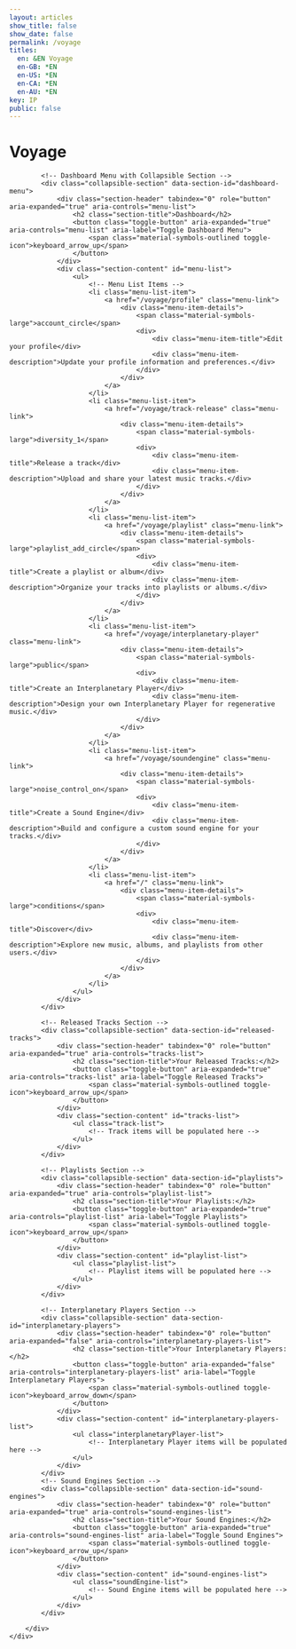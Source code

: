 ```yaml
---
layout: articles
show_title: false
show_date: false
permalink: /voyage
titles:
  en: &EN Voyage
  en-GB: *EN
  en-US: *EN
  en-CA: *EN
  en-AU: *EN
key: IP
public: false
---
```


<!-- Voyage Page Container -->
<!-- Voyage Page Container -->
<div id="voyage-content">
    <h1>Voyage</h1>
    <div class="world-form">
        <div class="form-box">
            <p id="user-info"></p>
            <ul class="user-list" id="user-profile-list">
                <!-- User profile will be populated here -->
            </ul>

            <!-- Dashboard Menu with Collapsible Section -->
            <div class="collapsible-section" data-section-id="dashboard-menu">
                <div class="section-header" tabindex="0" role="button" aria-expanded="true" aria-controls="menu-list">
                    <h2 class="section-title">Dashboard</h2>
                    <button class="toggle-button" aria-expanded="true" aria-controls="menu-list" aria-label="Toggle Dashboard Menu">
                        <span class="material-symbols-outlined toggle-icon">keyboard_arrow_up</span>
                    </button>
                </div>
                <div class="section-content" id="menu-list">
                    <ul>
                        <!-- Menu List Items -->
                        <li class="menu-list-item">
                            <a href="/voyage/profile" class="menu-link">
                                <div class="menu-item-details">
                                    <span class="material-symbols-large">account_circle</span>
                                    <div>
                                        <div class="menu-item-title">Edit your profile</div>
                                        <div class="menu-item-description">Update your profile information and preferences.</div>
                                    </div>
                                </div>
                            </a>
                        </li>
                        <li class="menu-list-item">
                            <a href="/voyage/track-release" class="menu-link">
                                <div class="menu-item-details">
                                    <span class="material-symbols-large">diversity_1</span>
                                    <div>
                                        <div class="menu-item-title">Release a track</div>
                                        <div class="menu-item-description">Upload and share your latest music tracks.</div>
                                    </div>
                                </div>
                            </a>
                        </li>
                        <li class="menu-list-item">
                            <a href="/voyage/playlist" class="menu-link">
                                <div class="menu-item-details">
                                    <span class="material-symbols-large">playlist_add_circle</span>
                                    <div>
                                        <div class="menu-item-title">Create a playlist or album</div>
                                        <div class="menu-item-description">Organize your tracks into playlists or albums.</div>
                                    </div>
                                </div>
                            </a>
                        </li>
                        <li class="menu-list-item">
                            <a href="/voyage/interplanetary-player" class="menu-link">
                                <div class="menu-item-details">
                                    <span class="material-symbols-large">public</span>
                                    <div>
                                        <div class="menu-item-title">Create an Interplanetary Player</div>
                                        <div class="menu-item-description">Design your own Interplanetary Player for regenerative music.</div>
                                    </div>
                                </div>
                            </a>
                        </li>
                        <li class="menu-list-item">
                            <a href="/voyage/soundengine" class="menu-link">
                                <div class="menu-item-details">
                                    <span class="material-symbols-large">noise_control_on</span>
                                    <div>
                                        <div class="menu-item-title">Create a Sound Engine</div>
                                        <div class="menu-item-description">Build and configure a custom sound engine for your tracks.</div>
                                    </div>
                                </div>
                            </a>
                        </li>
                        <li class="menu-list-item">
                            <a href="/" class="menu-link">
                                <div class="menu-item-details">
                                    <span class="material-symbols-large">conditions</span>
                                    <div>
                                        <div class="menu-item-title">Discover</div>
                                        <div class="menu-item-description">Explore new music, albums, and playlists from other users.</div>
                                    </div>
                                </div>
                            </a>
                        </li>
                    </ul>
                </div>
            </div>

            <!-- Released Tracks Section -->
            <div class="collapsible-section" data-section-id="released-tracks">
                <div class="section-header" tabindex="0" role="button" aria-expanded="true" aria-controls="tracks-list">
                    <h2 class="section-title">Your Released Tracks:</h2>
                    <button class="toggle-button" aria-expanded="true" aria-controls="tracks-list" aria-label="Toggle Released Tracks">
                        <span class="material-symbols-outlined toggle-icon">keyboard_arrow_up</span>
                    </button>
                </div>
                <div class="section-content" id="tracks-list">
                    <ul class="track-list">
                        <!-- Track items will be populated here -->
                    </ul>
                </div>
            </div>

            <!-- Playlists Section -->
            <div class="collapsible-section" data-section-id="playlists">
                <div class="section-header" tabindex="0" role="button" aria-expanded="true" aria-controls="playlist-list">
                    <h2 class="section-title">Your Playlists:</h2>
                    <button class="toggle-button" aria-expanded="true" aria-controls="playlist-list" aria-label="Toggle Playlists">
                        <span class="material-symbols-outlined toggle-icon">keyboard_arrow_up</span>
                    </button>
                </div>
                <div class="section-content" id="playlist-list">
                    <ul class="playlist-list">
                        <!-- Playlist items will be populated here -->
                    </ul>
                </div>
            </div>

            <!-- Interplanetary Players Section -->
            <div class="collapsible-section" data-section-id="interplanetary-players">
                <div class="section-header" tabindex="0" role="button" aria-expanded="false" aria-controls="interplanetary-players-list">
                    <h2 class="section-title">Your Interplanetary Players:</h2>
                    <button class="toggle-button" aria-expanded="false" aria-controls="interplanetary-players-list" aria-label="Toggle Interplanetary Players">
                        <span class="material-symbols-outlined toggle-icon">keyboard_arrow_down</span>
                    </button>
                </div>
                <div class="section-content" id="interplanetary-players-list">
                    <ul class="interplanetaryPlayer-list">
                        <!-- Interplanetary Player items will be populated here -->
                    </ul>
                </div>
            </div>
            <!-- Sound Engines Section -->
            <div class="collapsible-section" data-section-id="sound-engines">
                <div class="section-header" tabindex="0" role="button" aria-expanded="true" aria-controls="sound-engines-list">
                    <h2 class="section-title">Your Sound Engines:</h2>
                    <button class="toggle-button" aria-expanded="true" aria-controls="sound-engines-list" aria-label="Toggle Sound Engines">
                        <span class="material-symbols-outlined toggle-icon">keyboard_arrow_up</span>
                    </button>
                </div>
                <div class="section-content" id="sound-engines-list">
                    <ul class="soundEngine-list">
                        <!-- Sound Engine items will be populated here -->
                    </ul>
                </div>
            </div>

        </div>
    </div>
</div>

<!-- Toast Notification Container -->
<div id="toastContainer" class="toast-container"></div>


<!-- Ensure lscache is loaded before this script -->

<script>
// Ensure lscache is loaded before this script
// Include collapsible.js via include directive
{%- include scripts/collapsible.js -%}

/**
 * Your existing JavaScript code
 */

/**
 * Fetches data from the API with caching using lscache.
 * Specifically used for Sound Engines and other data.
 * @param {string} url - The API endpoint.
 * @param {string} cacheKey - The key to store/retrieve data from cache.
 * @param {number} ttl - Time-to-live for the cache in minutes.
 * @param {boolean} forceRefresh - If true, bypasses the cache.
 * @returns {Promise<Object>} - The fetched data.
 */
async function fetchDataWithCache(url, cacheKey, ttl, forceRefresh = false) {
    if (!forceRefresh) {
        const cachedData = lscache.get(cacheKey);
        if (cachedData) {
            console.log(`Cache hit for ${cacheKey}`);
            return cachedData;
        }
    }

    console.log(`Fetching data from server for ${cacheKey}`);
    try {
        const response = await fetch(url, {
            method: 'GET',
            credentials: 'include', // Include cookies in the request
            headers: {
                'Content-Type': 'application/json'
            }
        });
        if (!response.ok) {
            throw new Error(`HTTP error! Status: ${response.status}`);
        }
        const data = await response.json();
        lscache.set(cacheKey, data, ttl); // Cache for specified minutes
        console.log(`Data fetched and cached for ${cacheKey}`);
        return data;
    } catch (error) {
        console.error(`Error fetching data from ${url}:`, error);
        throw error;
    }
}

/**
 * Fetches data directly from the API without using caching.
 * Specifically used for Interplanetary Players (IPP) or real-time data.
 * @param {string} url - The API endpoint.
 * @returns {Promise<Object>} - The fetched data.
 */
async function fetchData(url) {
    console.log(`Fetching data from server: ${url}`);
    try {
        const response = await fetch(url, {
            method: 'GET',
            credentials: 'include', // Include cookies in the request
            headers: {
                'Content-Type': 'application/json'
            }
        });
        if (!response.ok) {
            throw new Error(`HTTP error! Status: ${response.status}`);
        }
        const data = await response.json();
        console.log(`Data fetched successfully from ${url}`);
        return data;
    } catch (error) {
        console.error(`Error fetching data from ${url}:`, error);
        throw error;
    }
}

document.addEventListener('DOMContentLoaded', function() {
    const userId = localStorage.getItem('userId');

    if (!userId) {
        console.error('No userId found. Redirecting to login.');
        window.location.href = '/login';
        return;
    }

    // Fetch user profile data and initialize collapsible sections after data is loaded
    fetchUserProfile(userId)
        .catch(error => {
            console.error('Failed to fetch and populate user profile:', error);
        });

    // Restore scroll position
    restoreScrollPosition();
});

/**
 * Function to fetch user profile data
 * @param {string} userId
 */
async function fetchUserProfile(userId) {
    const cacheKey = `profile_${userId}`;
    try {
        const data = await fetchDataWithCache(
            `http://media.maar.world:3001/api/profile?userId=${userId}`,
            cacheKey,
            60 // Cache for 60 minutes
        );
        await populateUserProfile(data);
        // After data is fetched and all sections are populated, handle collapsible sections
        await window.handleCollapsibleSections(); // Call global function
        // Then recalculate max-height for expanded sections
        await window.recalculateMaxHeight(); // Call global function
    } catch (error) {
        console.error('Error fetching user data:', error);
        showToast('Error fetching user data. Please try again.', 'error');
    }
}

/**
 * Function to populate user profile UI
 * @param {Object} profileData - The user's profile data
 */
async function populateUserProfile(profileData) {
    // Populate the user profile list
    populateUserProfileList(profileData);

    console.log('User profile populated:', profileData);

    // Display Sound Engines
    if (Array.isArray(profileData.enginesOwned)) {
        await displaySoundEnginesBatch(profileData.enginesOwned);
    } else {
        console.warn('enginesOwned is not an array:', profileData.enginesOwned);
        document.getElementById('sound-engines-list').innerHTML = '<li>No sound engines found.</li>';
    }

    // Display Interplanetary Players
    if (Array.isArray(profileData.interplanetaryPlayersOwned)) {
        await displayInterplanetaryPlayersBatch(profileData.interplanetaryPlayersOwned);
    } else {
        console.warn('interplanetaryPlayersOwned is not an array:', profileData.interplanetaryPlayersOwned);
        document.querySelector('.interplanetaryPlayer-list').innerHTML = '<li>No interplanetary players found.</li>';
    }

    // Display Tracks using Batch Fetching
    if (Array.isArray(profileData.tracksOwned)) {
        await displayTracksBatch(profileData.tracksOwned);
    } else {
        console.warn('tracksOwned is not an array:', profileData.tracksOwned);
        document.getElementById('tracks-list').innerHTML = '<li>No tracks found.</li>';
    }

    // Display Playlists
    if (Array.isArray(profileData.playlistsOwned)) {
        await displayPlaylistsBatch(profileData.playlistsOwned);
    } else {
        console.warn('playlistsOwned is not an array:', profileData.playlistsOwned);
        document.getElementById('playlist-list').innerHTML = '<li>No playlists found.</li>';
    }
}

/**
 * Function to populate the user profile using the user-list structure
 * @param {Object} profileData - The user's profile data
 */
function populateUserProfileList(profileData) {
    const userProfileList = document.getElementById('user-profile-list');

    if (!profileData) {
        userProfileList.innerHTML = '<li>No profile information available.</li>';
        return;
    }

    userProfileList.innerHTML = `
    <div class="parent-container">

        <li class="voyage-profile">
            <!-- Profile Image -->
            <div class="voyage-profile-pic">
                <a href="/voyage/profile">
                    <img src="https://media.maar.world${profileData.profileImage || '/default_profile.png'}" alt="${profileData.username || 'User'}">
                </a>
            </div>

            <!-- Profile Details -->
            <div class="voyage-details">
                <!-- Display Name and Username -->
                <div class="voyage-display-name">${profileData.displayName || 'Unknown'}</div>
                <div class="voyage-username">
                    <a href="/xplorer/?username=${encodeURIComponent(profileData.username)}" target="_self">
                        @${profileData.username || 'Unknown'}
                    </a>
                </div>

                <!-- Bio -->
                ${profileData.bio ? `<div class="voyage-bio">${profileData.bio}</div>` : ''}

                <!-- Role -->
                <div class="voyage-role"><strong>Role:</strong> ${profileData.role || 'Listener'}</div>

                <!-- 1st Custom Link -->
                ${profileData.customLinks && profileData.customLinks[0] && profileData.customLinks[0] !== '' ? 
                    `<div class="voyage-custom-link">
                        <a href="${profileData.customLinks[0]}" target="_blank">${profileData.customLinks[0]}</a>
                    </div>` 
                    : ''
                }
            </div>
        </li>
    </div>

    `;
}

/**
 * Function to display tracks on the page using batch fetching with caching.
 * Consolidates action buttons into a single "More Options" button with a dropdown menu.
 * @param {Array<string>} trackIds - Array of track IDs owned by the user.
 */
async function displayTracksBatch(trackIds) {
    console.log('Starting displayTracksBatch with IDs:', trackIds);
    const userId = localStorage.getItem('userId');

    const tracksListElement = document.getElementById('tracks-list');
    tracksListElement.innerHTML = ''; // Clear existing list

    if (!trackIds || trackIds.length === 0) {
        tracksListElement.innerHTML = '<li>No tracks found.</li>';
        console.log('No tracks to display.');
        return;
    }

    // Validate and filter track IDs
    const validTrackIds = trackIds.filter(id => isValidObjectId(id));
    if (validTrackIds.length === 0) {
        tracksListElement.innerHTML = '<li>No valid track IDs found.</li>';
        console.warn('No valid track IDs to fetch.');
        return;
    }

    // Use a cache key based on user ID
    const cacheKey = `tracks_batch_${userId}`;
    const batchUrl = `http://media.maar.world:3001/api/tracks/batch?ids=${validTrackIds.join(',')}`;

    try {
        const data = await fetchDataWithCache(
            batchUrl,
            cacheKey,
            10, // Cache for 10 minutes
            false // Do not force refresh
        );

        if (data.success && Array.isArray(data.tracks)) {
            console.log(`Fetched ${data.tracks.length} tracks.`);
            data.tracks.forEach(track => {
                if (!track || typeof track !== 'object') {
                    console.warn('Invalid track data:', track);
                    return;
                }
                console.log('Setting cover image source to:', track.coverImageURL); // Debugging

                let imageUrl = 'https://media.maar.world/uploads/default/default-tracks.jpg'; // Default image
                if (track.coverImageURL) {
                    imageUrl = `${track.coverImageURL}`; // Append timestamp correctly
                }

                const trackName = track.trackName || 'Unnamed Track';
                const privacy = track.privacy || 'Private';
                const releaseDate = track.releaseDate ? new Date(track.releaseDate).toLocaleDateString() : 'Unknown';

                const ownerName = track.owner?.displayName || 'Unknown';
                const artistNames = track.artists.map(artist => artist.displayName || 'Unknown').join(', ');

                // Create DOM elements
                const trackDiv = document.createElement('li');

                trackDiv.innerHTML = `
                    <div class="track-list-item" onclick="handleCardClick('${track._id}', event)" style="cursor: pointer;">
                        <div class="track-profile-pic">
                            <img src="${imageUrl}" alt="${trackName}" loading="lazy">
                        </div>
                        <div class="track-details">
                            <div class="track-name"><strong>Track Name:</strong> ${trackName}</div>
                            <div class="track-artists"><strong>Artists:</strong> ${artistNames}</div>
                            <div class="track-owner"><strong>Owner:</strong> ${ownerName}</div>
                            <div class="track-privacy"><strong>Privacy:</strong> ${privacy}</div>
                            <div class="track-release-date"><strong>Release Date:</strong> ${releaseDate}</div>
                        </div>
                        <div class="track-actions">
                            <div class="more-options-container">
                                <button class="more-options-button" onclick="event.stopPropagation(); toggleMoreOptions(event);" aria-haspopup="true" aria-expanded="false" aria-label="More options">
                                    <span class="material-symbols-outlined">more_horiz</span>
                                </button>
                                <div class="more-options-dropdown">
                                    <button class="option-button" onclick="editTrack('${track._id}')">
                                        <span class="material-symbols-outlined">edit</span> Edit
                                    </button>
                                    <button class="option-button" onclick="shareTrack('${track._id}')">
                                        <span class="material-symbols-outlined">share</span> Share
                                    </button>
                                    <button class="option-button" onclick="deleteTrack('${track._id}', this)">
                                        <span class="material-symbols-outlined">delete</span> Delete
                                    </button>
                                </div>
                            </div>
                        </div>
                    </div>
                `;
                tracksListElement.appendChild(trackDiv);
            });
            console.log('All tracks displayed successfully.');
        } else {
            console.error('Failed to fetch tracks:', data.message);
            tracksListElement.innerHTML = '<li>Failed to load tracks.</li>';
            showToast('Failed to load your tracks.', 'error');
        }
    } catch (error) {
        console.error('Error displaying tracks:', error);
        tracksListElement.innerHTML = '<li>No tracks found.</li>';
        //showToast('No tracks found.', 'error');
    }
}

/**
 * Function to display sound engines on the page using batch fetching with caching.
 * Consolidates action buttons into a single "More Options" button with a dropdown menu.
 * @param {Array<string>} engineIds - Array of sound engine IDs owned by the user.
 */
async function displaySoundEnginesBatch(engineIds) {
    console.log('Starting displaySoundEnginesBatch with IDs:', engineIds);

    const soundEnginesListElement = document.getElementById('sound-engines-list');
    soundEnginesListElement.innerHTML = ''; // Clear existing list

    if (!engineIds || engineIds.length === 0) {
        soundEnginesListElement.innerHTML = '<li>No sound engines found.</li>';
        console.log('No sound engines to display.');
        return;
    }

    // Validate and filter sound engine IDs
    const validEngineIds = engineIds.filter(id => isValidObjectId(id));
    if (validEngineIds.length === 0) {
        soundEnginesListElement.innerHTML = '<li>No valid sound engine IDs found.</li>';
        console.warn('No valid sound engine IDs to fetch.');
        return;
    }

    // Create a cache key based on sorted IDs for consistency
    const sortedIds = [...validEngineIds].sort();
    const cacheKey = `soundEngines_batch_${sortedIds.join('_')}`;
    const batchUrl = `http://media.maar.world:3001/api/soundEngines/batch?ids=${sortedIds.join(',')}`;

    try {
        const data = await fetchDataWithCache(
            batchUrl,
            cacheKey,
            5 // Cache for 5 minutes
        );

        if (data.success && Array.isArray(data.soundEngines)) {
            console.log(`Fetched ${data.soundEngines.length} sound engines.`);
            data.soundEngines.forEach(engine => {
                if (!engine || typeof engine !== 'object') {
                    console.warn('Invalid sound engine data:', engine);
                    return;
                }

                const imageUrl = engine.soundEngineImage
                    ? `https://media.maar.world${encodeURI(engine.soundEngineImage)}`
                    : 'https://media.maar.world/uploads/default/default-soundEngine.jpg'; // Provide a default image path

                const soundEngineName = engine.soundEngineName || 'Unnamed Sound Engine';
                console.log(engine);
                // Create DOM elements
                const soundEngineDiv = document.createElement('li');

soundEngineDiv.innerHTML = `
    <div class="soundEngine-list-item" onclick="handleCardClick('${engine._id}', event)" style="cursor: pointer;">
        <div class="soundEngine-profile-pic">
            <div class="hexagon-frame">
                <img src="${imageUrl}" alt="${soundEngineName}" loading="lazy">
            </div>
        </div>
        <div class="soundEngine-details">
            <div class="soundEngine-name"><strong>Name:</strong> ${soundEngineName}</div>
            <div class="soundEngine-availability"><strong>Availability:</strong> ${engine.isPublic ? '🌍 Shared' : '🔐 Exclusive'}</div>
            <div class="soundEngine-params">
                <strong>Parameters:</strong> 
                X: ${engine.xParam.label} (${engine.xParam.min} to ${engine.xParam.max}, Init: ${engine.xParam.initValue}) |
                Y: ${engine.yParam.label} (${engine.yParam.min} to ${engine.yParam.max}, Init: ${engine.yParam.initValue}) |
                Z: ${engine.zParam.label} (${engine.zParam.min} to ${engine.zParam.max}, Init: ${engine.zParam.initValue})
            </div>
        </div>
        <div class="soundEngine-actions">
            <div class="more-options-container">
                <button class="more-options-button" onclick="event.stopPropagation(); toggleMoreOptions(event);" aria-haspopup="true" aria-expanded="false" aria-label="More options">
                    <span class="material-symbols-outlined">more_horiz</span>
                </button>
                <div class="more-options-dropdown">
                    <button class="option-button" onclick="editSoundEngine('${engine._id}')">
                        <span class="material-symbols-outlined">edit</span> Edit
                    </button>
                    <button class="option-button" onclick="shareSoundEngine('${engine._id}')">
                        <span class="material-symbols-outlined">share</span> Share
                    </button>
                    <button class="option-button" onclick="deleteSoundEngine('${engine._id}', this)">
                        <span class="material-symbols-outlined">delete</span> Delete
                    </button>
                </div>
            </div>
        </div>
    </div>
`;
                soundEnginesListElement.appendChild(soundEngineDiv);
            });
            console.log('All sound engines displayed successfully.');
        } else {
            console.error('Failed to fetch sound engines:', data.message);
            soundEnginesListElement.innerHTML = '<li>Failed to load sound engines.</li>';
            showToast('Failed to load your sound engines.', 'error');
        }
    } catch (error) {
        console.error('Error displaying sound engines:', error);
        soundEnginesListElement.innerHTML = '<li>An error occurred while loading sound engines.</li>';
        showToast('An error occurred while loading your sound engines.', 'error');
    }
}

/**
 * Function to display interplanetary players on the page using batch fetching.
 * Displays a 3D preview using iframe with the provided objURL and textureURL.
 * @param {Array<string>} playerIds - Array of interplanetary player IDs owned by the user.
 */
/**
 * Function to display interplanetary players on the page using batch fetching.
 * Displays additional details: sciName, orbital period, moons, description (100 chars), and 3D artist with link.
 * @param {Array<string>} playerIds - Array of interplanetary player IDs owned by the user.
 */
async function displayInterplanetaryPlayersBatch(playerIds) {
    console.log('Starting displayInterplanetaryPlayersBatch with IDs:', playerIds);

    const playersListElement = document.querySelector('.interplanetaryPlayer-list');
    playersListElement.innerHTML = ''; // Clear any existing content

    if (!playerIds || playerIds.length === 0) {
        playersListElement.innerHTML = '<li>No interplanetary players found.</li>';
        console.log('No interplanetary players to display.');
        return;
    }

    // Validate and filter player IDs
    const validPlayerIds = playerIds.filter(id => isValidObjectId(id));
    if (validPlayerIds.length === 0) {
        playersListElement.innerHTML = '<li>No valid interplanetary player IDs found.</li>';
        console.warn('No valid interplanetary player IDs to fetch.');
        return;
    }

    const batchUrl = `http://media.maar.world:3001/api/interplanetaryPlayers/batch-fetch?ids=${validPlayerIds.join(',')}`;

    try {
        const data = await fetchData(batchUrl);

        if (data.success && Array.isArray(data.interplanetaryPlayers)) {
            console.log(`Fetched ${data.interplanetaryPlayers.length} interplanetary players.`);
            
            data.interplanetaryPlayers.forEach((player) => {
                if (!player || typeof player !== 'object') {
                    console.warn('Invalid interplanetary player data:', player);
                    return;
                }

                // Destructure necessary fields with fallback values
                const {
                    _id,
                    artName = 'Unnamed Player',
                    sciName = 'Unknown',
                    period = 'Unknown',
                    moonAmount = 'Unknown',
                    description = 'No description available.',
                    ddd,
                    isPublic = false,
                    objURL,
                    textureURL
                } = player;

                // Truncate description to 100 characters
                const truncatedDescription = description.length > 100 ? description.substring(0, 100) + '...' : description;

                // 3D artist link, falling back to 'N/A' if not available
                const dddArtist = ddd?.dddArtist
                    ? `<a href="/xplorer/?username=${encodeURIComponent(ddd.dddArtist)}" target="_self">@${ddd.dddArtist}</a>`
                    : 'N/A';

                // Construct the iframe URL with encoded URLs for the object and texture
                let mediaHTML = '';
                if (objURL && textureURL) {
                    const encodedObjURL = encodeURIComponent(objURL);
                    const encodedTextureURL = encodeURIComponent(textureURL);
                    const iframeSrc = `https://preview.maar.world/?object=${encodedObjURL}&texture=${encodedTextureURL}`;

                    mediaHTML = `
                        <div class="iframe-3d-model-container">
                            <iframe 
                                class="iframe-3d-model" 
                                src="${iframeSrc}" 
                                width="300" 
                                height="300" 
                                style="background: transparent; border: none;">
                            </iframe>
                        </div>
                    `;
                } else {
                    const imageUrl = 'https://media.maar.world/uploads/default/default-interplanetaryPlayer.jpg';
                    mediaHTML = `
                        <div class="interplanetaryPlayer-media">
                            <img src="${imageUrl}" alt="${artName}" loading="lazy">
                        </div>
                    `;
                }

                // Construct the player card HTML
                const playerCardHTML = `
                    <div class="interplanetaryPlayer-list-item" onclick="handleCardClick('${_id}', event)" style="cursor: pointer;">
                        ${mediaHTML}
                        <div class="interplanetaryPlayer-details">
                            <div class="interplanetaryPlayer-name"><strong>Name:</strong> ${artName}</div>
                            <div class="interplanetaryPlayer-sciName"><strong>Scientific Name:</strong> ${sciName}</div>
                            <div class="interplanetaryPlayer-period"><strong>Orbital Period:</strong> ${period} days</div>
                            <div class="interplanetaryPlayer-moons"><strong>Moons:</strong> ${moonAmount}</div>
                            <div class="interplanetaryPlayer-description"><strong>Description:</strong> ${truncatedDescription}</div>
                            <div class="interplanetaryPlayer-credits" id="viewDddArtistName"><strong>3D Artist:</strong> ${dddArtist}</div>
                            <div class="interplanetaryPlayer-availability"><strong>Availability:</strong> ${isPublic ? '🌍 Public' : '🔐 Private'}</div>
                        </div>
                        <div class="interplanetaryPlayer-actions">
                            <div class="more-options-container">
                                <button class="more-options-button" onclick="event.stopPropagation(); toggleMoreOptions(event);" aria-haspopup="true" aria-expanded="false" aria-label="More options">
                                    <span class="material-symbols-outlined">more_horiz</span>
                                </button>
                                <div class="more-options-dropdown">
                                    <button class="option-button" onclick="editInterplanetaryPlayer('${_id}')">
                                        <span class="material-symbols-outlined">edit</span> Edit
                                    </button>
                                    <button class="option-button" onclick="shareInterplanetaryPlayer('${_id}')">
                                        <span class="material-symbols-outlined">share</span> Share
                                    </button>
                                    <button class="option-button" onclick="deleteInterplanetaryPlayer('${_id}', this)">
                                        <span class="material-symbols-outlined">delete</span> Delete
                                    </button>
                                </div>
                            </div>
                        </div>
                    </div>
                `;

                // Create a list item and append the player card
                const listItem = document.createElement('li');
                listItem.innerHTML = playerCardHTML;
                playersListElement.appendChild(listItem);
            });

            console.log('All interplanetary players displayed successfully.');
        } else {
            console.error('Failed to fetch interplanetary players:', data.message);
            playersListElement.innerHTML = '<li>Failed to load interplanetary players.</li>';
            showToast('Failed to load your interplanetary players.', 'error');
        }
    } catch (error) {
        console.error('Error displaying interplanetary players:', error);
        playersListElement.innerHTML = '<li>An error occurred while loading interplanetary players.</li>';
        showToast('An error occurred while loading your interplanetary players.', 'error');
    }
}

/**
 * Function to display playlists on the page using batch fetching with caching.
 * Consolidates action buttons into a single "More Options" button with a dropdown menu.
 * @param {Array<string>} playlistIds - Array of playlist IDs owned by the user.
 */
async function displayPlaylistsBatch(playlistIds) {
    console.log('Starting displayPlaylistsBatch with IDs:', playlistIds);
    const userId = localStorage.getItem('userId');

    const playlistsListElement = document.getElementById('playlist-list');
    playlistsListElement.innerHTML = ''; // Clear existing list

    if (!playlistIds || playlistIds.length === 0) {
        playlistsListElement.innerHTML = '<li>No playlists found.</li>';
        console.log('No playlists to display.');
        return;
    }

    // Validate and filter playlist IDs
    const validPlaylistIds = playlistIds.filter(id => isValidObjectId(id));
    if (validPlaylistIds.length === 0) {
        playlistsListElement.innerHTML = '<li>No valid playlist IDs found.</li>';
        console.warn('No valid playlist IDs to fetch.');
        return;
    }

    // Use a cache key based on user ID
    const cacheKey = `playlists_batch_${userId}`;
    const batchUrl = `http://media.maar.world:3001/api/playlists/batch?ids=${validPlaylistIds.join(',')}`;

    try {
        const data = await fetchDataWithCache(
            batchUrl,
            cacheKey,
            10, // Cache for 10 minutes
            false // Do not force refresh
        );

        if (data.success && Array.isArray(data.playlists)) {
            console.log(`Fetched`, data.playlists);
            data.playlists.forEach(playlist => {
                if (!playlist || typeof playlist !== 'object') {
                    console.warn('Invalid playlist data:', playlist);
                    return;
                }

                // Debugging: Log cover image URLs
                console.log('Setting cover image source to:', playlist.coverImageURLSmall || playlist.coverImageURLMid || playlist.coverImageURLOriginal);

                // Determine the appropriate cover image URL
                let imageUrl = 'https://media.maar.world/uploads/default/default-playlist.jpg'; // Default image
                if (playlist.coverImageURLSmall) {
                    imageUrl = playlist.coverImageURLSmall;
                } else if (playlist.coverImageURLMid) {
                    imageUrl = playlist.coverImageURLMid;
                } else if (playlist.coverImageURLOriginal) {
                    imageUrl = playlist.coverImageURLOriginal;
                }

                const playlistName = playlist.playlistName || 'Unnamed Playlist';
                const privacy = playlist.privacy || 'Private';
                const createdOn = playlist.createdAt ? new Date(playlist.createdAt).toLocaleDateString() : 'Unknown';

                const ownerName = playlist.owner?.displayName || 'Unknown';
                const artistNames = playlist.artistNames && Array.isArray(playlist.artistNames)
                    ? playlist.artistNames.map(artist => artist.name || 'Unknown').join(', ')
                    : 'Unknown';

                // Create DOM elements
                const playlistDiv = document.createElement('li');
                //playlistDiv.classList.add('playlist-list-item'); // Ensure consistent class naming

                playlistDiv.innerHTML = `
                    <div class="playlist-list-item" onclick="handleCardClick('${playlist._id}', event)" style="cursor: pointer;">
                        <div class="playlist-profile-pic">
                            <img src="${imageUrl}" alt="${playlistName}" loading="lazy">
                        </div>
                        <div class="playlist-details">
                            <div class="playlist-name"><strong>Playlist Name:</strong> ${playlistName}</div>
                            <div class="playlist-description"><strong>Description:</strong> ${playlist.description || 'No description provided.'}</div>
                            <div class="playlist-privacy"><strong>Privacy:</strong> ${privacy}</div>
                            <div class="playlist-created-on"><strong>Created On:</strong> ${createdOn}</div>
                            <div class="playlist-owner"><strong>Owner:</strong> ${ownerName}</div>
                            <div class="playlist-artists"><strong>Artists:</strong> ${artistNames}</div>
                        </div>
                        <div class="playlist-actions">
                            <div class="more-options-container">
                                <button class="more-options-button" onclick="event.stopPropagation(); toggleMoreOptions(event);" aria-haspopup="true" aria-expanded="false" aria-label="More options">
                                    <span class="material-symbols-outlined">more_horiz</span>
                                </button>
                                <div class="more-options-dropdown">
                                    <button class="option-button" onclick="editPlaylist('${playlist._id}')">
                                        <span class="material-symbols-outlined">edit</span> Edit
                                    </button>
                                    <button class="option-button" onclick="sharePlaylist('${playlist._id}')">
                                        <span class="material-symbols-outlined">share</span> Share
                                    </button>
                                    <button class="option-button" onclick="deletePlaylist('${playlist._id}', this)">
                                        <span class="material-symbols-outlined">delete</span> Delete
                                    </button>
                                </div>
                            </div>
                        </div>
                    </div>
                `;
                playlistsListElement.appendChild(playlistDiv);
            });
            console.log('All playlists displayed successfully.');
        } else {
            console.error('Failed to fetch playlists:', data.message);
            playlistsListElement.innerHTML = '<li>Failed to load playlists.</li>';
            showToast('Failed to load your playlists.', 'error');
        }
    } catch (error) {
        console.error('Error displaying playlists:', error);
        playlistsListElement.innerHTML = '<li>No playlists found.</li>';
        showToast('No playlists found.', 'error');
    }
}


/**
 * Validate if a string is a valid MongoDB ObjectId.
 * @param {string} id
 * @returns {boolean}
 */
function isValidObjectId(id) {
    return /^[a-fA-F0-9]{24}$/.test(id);
}

/**
 * Function to handle editing a sound engine.
 * @param {string} engineId - The ID of the sound engine to edit.
 */
function editSoundEngine(engineId) {
    console.log(`Editing sound engine with ID: ${engineId}`);
    window.location.href = `/voyage/soundEngine?mode=edit&id=${engineId}`;
}

/**
 * Function to handle sharing a sound engine.
 * @param {string} engineId - The ID of the sound engine to share.
 */
function shareSoundEngine(engineId) {
    const shareUrl = `http://maar.world/xplorer/sound-engine/?engineId=${engineId}`;
    console.log(`Sharing sound engine with URL: ${shareUrl}`);
    navigator.clipboard.writeText(shareUrl)
        .then(() => {
            showToast('Sound engine link copied to clipboard!', 'success');
        })
        .catch(err => {
            console.error('Failed to copy sound engine link:', err);
            showToast('Failed to copy the sound engine link. Please try again.', 'error');
        });
}

/**
 * Function to handle editing an interplanetary player.
 * @param {string} playerId - The ID of the interplanetary player to edit.
 */
function editInterplanetaryPlayer(playerId) {
    console.log(`Editing interplanetary player with ID: ${playerId}`);
    window.location.href = `/voyage/interplanetary-player?mode=edit&playerId=${playerId}`;
}

/**
 * Function to handle sharing an interplanetary player.
 * @param {string} playerId - The ID of the interplanetary player to share.
 */
function shareInterplanetaryPlayer(playerId) {
    const shareUrl = `http://maar.world/xplorer/interplanetary-player/?playerId=${playerId}`;
    console.log(`Sharing interplanetary player with URL: ${shareUrl}`);
    navigator.clipboard.writeText(shareUrl)
        .then(() => {
            showToast('Interplanetary player link copied to clipboard!', 'success');
        })
        .catch(err => {
            console.error('Failed to copy interplanetary player link:', err);
            showToast('Failed to copy the interplanetary player link. Please try again.', 'error');
        });
}

/**
 * Function to handle editing a track.
 * @param {string} trackId - The ID of the track to edit.
 */
function editTrack(trackId) {
    console.log(`Editing track with ID: ${trackId}`);
    window.location.href = `/voyage/track-release?mode=edit&trackId=${trackId}`;
}

/**
 * Function to handle sharing a track.
 * @param {string} trackId - The ID of the track to share.
 */
function shareTrack(trackId) {
    const shareUrl = `http://maar.world/xplorer/track/?trackId=${trackId}`;
    console.log(`Sharing track with URL: ${shareUrl}`);
    navigator.clipboard.writeText(shareUrl)
        .then(() => {
            showToast('Track link copied to clipboard!', 'success');
        })
        .catch(err => {
            console.error('Failed to copy track link:', err);
            showToast('Failed to copy the track link. Please try again.', 'error');
        });
}

/**
 * Function to handle editing a playlist.
 * @param {string} playlistId - The ID of the playlist to edit.
 */
function editPlaylist(playlistId) {
    console.log(`Editing playlist with ID: ${playlistId}`);
    window.location.href = `/voyage/playlist?mode=edit&playlistId=${playlistId}`;
}

/**
 * Function to handle sharing a playlist.
 * @param {string} playlistId - The ID of the playlist to share.
 */
function sharePlaylist(playlistId) {
    const shareUrl = `http://maar.world/xplorer/playlist/?playlistId=${playlistId}`;
    console.log(`Sharing playlist with URL: ${shareUrl}`);
    navigator.clipboard.writeText(shareUrl)
        .then(() => {
            showToast('Playlist link copied to clipboard!', 'success');
        })
        .catch(err => {
            console.error('Failed to copy playlist link:', err);
            showToast('Failed to copy the playlist link. Please try again.', 'error');
        });
}

/**
 * Function to handle the deletion of a track
 * @param {string} trackId - The ID of the track to delete
 * @param {HTMLElement} button - The delete button that was clicked
 */
async function deleteTrack(trackId, button) {
    const userId = localStorage.getItem('userId');
    const cacheKey = `profile_${userId}`;

    // Confirm deletion with the user
    const confirmation = confirm('Are you sure you want to delete this Track? This action cannot be undone.');
    if (!confirmation) return;

    // Disable the delete button to prevent multiple clicks
    button.disabled = true;
    button.textContent = 'Deleting...';

    try {
        const response = await fetch(`http://media.maar.world:3001/api/tracks/${trackId}`, {
            method: 'DELETE',
            credentials: 'include', // Include cookies
            headers: {
                'Content-Type': 'application/json'
            }
        });

        if (!response.ok) {
            const data = await response.json();
            throw new Error(data.message || 'Failed to delete the Track.');
        }

        const data = await response.json();
        if (data.success) {
            showToast('Track deleted successfully!', 'success');
            // Remove the track from the DOM
            const trackListItem = button.closest('.track-list-item');
            if (trackListItem) {
                trackListItem.remove();
            }
            // Clear the profile cache after deletion
            lscache.remove(cacheKey);
            console.log(`Track "${trackId}" deleted and DOM updated.`);
        } else {
            throw new Error(data.message || 'Failed to delete the Track.');
        }
    } catch (error) {
        console.error('Error deleting Track:', error);
        showToast(`Error: ${error.message}`, 'error');
        button.disabled = false;
        button.textContent = 'Delete';
    }
}

/**
 * Function to handle the deletion of a playlist
 * @param {string} playlistId - The ID of the playlist to delete
 * @param {HTMLElement} button - The delete button that was clicked
 */
async function deletePlaylist(playlistId, button) {
    const userId = localStorage.getItem('userId');
    const cacheKey = `profile_${userId}`;

    // Confirm deletion with the user
    const confirmation = confirm('Are you sure you want to delete this Playlist? This action cannot be undone.');
    if (!confirmation) return;

    // Disable the delete button to prevent multiple clicks
    button.disabled = true;
    button.textContent = 'Deleting...';

    try {
        const response = await fetch(`http://media.maar.world:3001/api/playlists/${playlistId}`, {
            method: 'DELETE',
            credentials: 'include', // Include cookies
            headers: {
                'Content-Type': 'application/json'
            }
        });

        if (!response.ok) {
            const data = await response.json();
            throw new Error(data.message || 'Failed to delete the Playlist.');
        }

        const data = await response.json();
        if (data.success) {
            showToast('Playlist deleted successfully!', 'success');

            // Remove the playlist from the DOM
            const playlistListItem = button.closest('.playlist-list-item');
            if (playlistListItem) {
                playlistListItem.remove();
            } else {
                console.warn("Couldn't find the playlist item in the DOM for removal.");
            }

            // Clear the profile cache after deletion
            lscache.remove(cacheKey);

            console.log(`Playlist "${playlistId}" deleted and DOM updated.`);
        } else {
            throw new Error(data.message || 'Failed to delete the Playlist.');
        }
    } catch (error) {
        console.error('Error deleting Playlist:', error);
        showToast(`Error: ${error.message}`, 'error');
        button.disabled = false;
        button.textContent = 'Delete';
    }
}

/**
 * Function to handle the deletion of a sound engine
 * @param {string} engineId - The ID of the sound engine to delete
 * @param {HTMLElement} button - The delete button that was clicked
 */
async function deleteSoundEngine(engineId, button) {
    const userId = localStorage.getItem('userId');
    const cacheKey = `profile_${userId}`;

    // Confirm deletion with the user
    const confirmation = confirm('Are you sure you want to delete this Sound Engine? This action cannot be undone.');
    if (!confirmation) return;

    // Disable the delete button to prevent multiple clicks
    button.disabled = true;
    button.textContent = 'Deleting...';

    try {
        const response = await fetch(`http://media.maar.world:3001/api/soundEngines/${engineId}`, {
            method: 'DELETE',
            credentials: 'include', // Include cookies
            headers: {
                'Content-Type': 'application/json'
            }
        });

        if (!response.ok) {
            const data = await response.json();
            throw new Error(data.message || 'Failed to delete the Sound Engine.');
        }

        const data = await response.json();
        if (data.success) {
            showToast('Sound Engine deleted successfully!', 'success');
            // Remove the sound engine from the DOM
            const soundEngineListItem = button.closest('.soundEngine-list-item');
            if (soundEngineListItem) {
                soundEngineListItem.remove();
            }
            // Clear the profile cache after deletion
            lscache.remove(cacheKey);
            console.log(`Sound Engine "${engineId}" deleted and DOM updated.`);
        } else {
            throw new Error(data.message || 'Failed to delete the Sound Engine.');
        }
    } catch (error) {
        console.error('Error deleting Sound Engine:', error);
        showToast(`Error: ${error.message}`, 'error');
        button.disabled = false;
        button.textContent = 'Delete';
    }
}

/**
 * Function to handle the deletion of an interplanetary player
 * @param {string} playerId - The ID of the interplanetary player to delete
 * @param {HTMLElement} buttonElement - The delete button that was clicked
 */
async function deleteInterplanetaryPlayer(playerId, buttonElement) {
    const userId = localStorage.getItem('userId');
    const cacheKey = `profile_${userId}`;

    if (!userId) {
        alert('User not authenticated. Please log in.');
        return;
    }

    // Display a confirmation prompt before deletion
    const confirmation = confirm('Are you sure you want to delete this Interplanetary Player? This action cannot be undone.');
    if (!confirmation) return;

    try {
        const response = await fetch(`http://media.maar.world:3001/api/interplanetaryplayers/${playerId}`, {
            method: 'DELETE',
            credentials: 'include', // Include cookies
            headers: {
                'Content-Type': 'application/json',
            },
            body: JSON.stringify({ userId }),
        });

        if (!response.ok) {
            const result = await response.json();
            throw new Error(result.message || 'Failed to delete the Interplanetary Player.');
        }

        const result = await response.json();
        if (result.success) {
            const playerContainer = buttonElement.closest('.interplanetaryPlayer-list-item');
            if (playerContainer) {
                playerContainer.remove();
                showToast('Player deleted successfully.', 'success');
                console.log(`Interplanetary Player "${playerId}" deleted and DOM updated.`);
            }
            // Clear the profile cache after deletion
            lscache.remove(cacheKey);
        } else {
            throw new Error(result.message || 'Failed to delete the Interplanetary Player.');
        }
    } catch (error) {
        console.error('Error deleting player:', error);
        showToast(`Error: ${error.message}`, 'error');
    }
}

/**
 * Function to display Toast Notifications
 * @param {string} message - The message to display
 * @param {string} type - The type of message ('success' or 'error')
 */
function showToast(message, type = 'success') {
    const toastContainer = document.getElementById('toastContainer');
    if (!toastContainer) {
        console.error('Toast container element not found');
        return; // Exit the function if the toast container is missing
    }

    const toast = document.createElement('div');
    const toastId = `toast_${Date.now()}`;
    toast.classList.add('toast');
    toast.setAttribute('id', toastId);
    if (type === 'success') {
        toast.classList.add('success');
    } else if (type === 'error') {
        toast.classList.add('error');
    }
    toast.textContent = message;
    toastContainer.appendChild(toast);

    // Trigger CSS animation
    setTimeout(() => {
        toast.classList.add('show');
    }, 100);

    // Remove toast after animation
    setTimeout(() => {
        toast.classList.remove('show');
        setTimeout(() => {
            const toastElem = document.getElementById(toastId);
            if (toastElem) {
                toastElem.remove();
            }
        }, 500);
    }, 3000);
}

/**
 * Function to handle the card click and toggle the dropdown.
 * @param {string} itemId - The ID of the item (sound engine, track, or interplanetary player).
 * @param {Event} event - The click event.
 */
function handleCardClick(itemId, event) {
    event.preventDefault(); // Prevent default link behavior
    console.log(`Card clicked for ID: ${itemId}`);

    // Find the dropdown inside the clicked card and toggle it
    const card = event.currentTarget;
    const dropdown = card.querySelector('.more-options-dropdown');

    if (dropdown) {
        const isDisplayed = dropdown.classList.contains('show');
        closeAllDropdowns(); // Close any other open dropdowns.

        // Toggle the dropdown visibility
        if (!isDisplayed) {
            dropdown.classList.add('show');
            card.setAttribute('aria-expanded', 'true');
        } else {
            dropdown.classList.remove('show');
            card.setAttribute('aria-expanded', 'false');
        }

        // Debugging Logs
        console.log(`Dropdown for "${itemId}" is now ${!isDisplayed ? 'shown' : 'hidden'}.`);
    }
}

function toggleMoreOptions(event) {
    console.log(event);
    event.stopPropagation(); // Prevent event from bubbling up.
    const dropdown = event.currentTarget.nextElementSibling;
    if (dropdown) {
        const isDisplayed = dropdown.classList.contains('show');
        closeAllDropdowns(); // Close any other open dropdowns.
        if (!isDisplayed) {
            dropdown.classList.add('show');
            event.currentTarget.setAttribute('aria-expanded', 'true');
            console.log('Dropdown shown.');
        } else {
            dropdown.classList.remove('show');
            event.currentTarget.setAttribute('aria-expanded', 'false');
            console.log('Dropdown hidden.');
        }
    }
}

function closeAllDropdowns() {
    const dropdowns = document.querySelectorAll('.more-options-dropdown');
    dropdowns.forEach(dropdown => {
        dropdown.classList.remove('show');
    });

    const buttons = document.querySelectorAll('.more-options-button');
    buttons.forEach(button => {
        button.setAttribute('aria-expanded', 'false');
    });

    console.log('All dropdowns closed.');
}

// Event listener to close dropdowns when clicking outside
document.addEventListener('click', function(event) {
    if (!event.target.closest('.collapsible-section')) {
        closeAllDropdowns();
    }
});

/**
 * Function to restore the scroll position.
 */
function restoreScrollPosition() {
    const lastScrollY = localStorage.getItem('lastScrollY');
    if (lastScrollY) {
        // Use a smoother scroll effect
        window.scrollTo({
            top: parseInt(lastScrollY, 10),
            behavior: 'smooth' // This will apply smooth scrolling
        });
       // console.log(`Restored scroll position to: ${lastScrollY}`);
    }
}

/**
 * Function to handle saving the scroll position.
 */
window.addEventListener('scroll', () => {
    // Save the current scroll position to local storage
    localStorage.setItem('lastScrollY', window.scrollY);
   // console.log(`Scroll position saved: ${window.scrollY}`);
});
</script>
